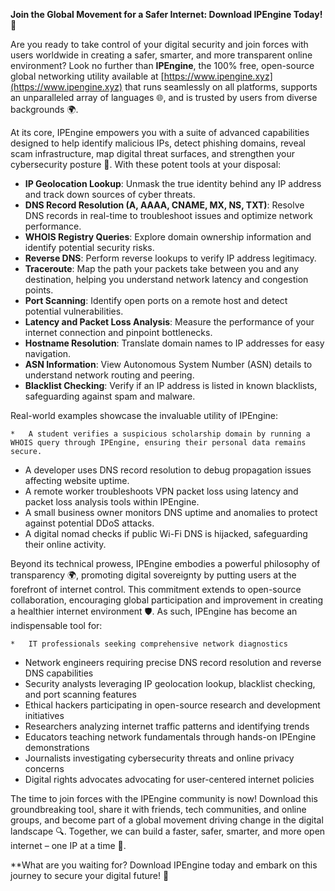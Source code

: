**Join the Global Movement for a Safer Internet: Download IPEngine Today! 🚀**

Are you ready to take control of your digital security and join forces with users worldwide in creating a safer, smarter, and more transparent online environment? Look no further than **IPEngine**, the 100% free, open-source global networking utility available at [https://www.ipengine.xyz](https://www.ipengine.xyz) that runs seamlessly on all platforms, supports an unparalleled array of languages 🌐, and is trusted by users from diverse backgrounds 🌍.

At its core, IPEngine empowers you with a suite of advanced capabilities designed to help identify malicious IPs, detect phishing domains, reveal scam infrastructure, map digital threat surfaces, and strengthen your cybersecurity posture 🔐. With these potent tools at your disposal:

*   **IP Geolocation Lookup**: Unmask the true identity behind any IP address and track down sources of cyber threats.
*   **DNS Record Resolution (A, AAAA, CNAME, MX, NS, TXT)**: Resolve DNS records in real-time to troubleshoot issues and optimize network performance.
*   **WHOIS Registry Queries**: Explore domain ownership information and identify potential security risks.
*   **Reverse DNS**: Perform reverse lookups to verify IP address legitimacy.
*   **Traceroute**: Map the path your packets take between you and any destination, helping you understand network latency and congestion points.
*   **Port Scanning**: Identify open ports on a remote host and detect potential vulnerabilities.
*   **Latency and Packet Loss Analysis**: Measure the performance of your internet connection and pinpoint bottlenecks.
*   **Hostname Resolution**: Translate domain names to IP addresses for easy navigation.
*   **ASN Information**: View Autonomous System Number (ASN) details to understand network routing and peering.
*   **Blacklist Checking**: Verify if an IP address is listed in known blacklists, safeguarding against spam and malware.

Real-world examples showcase the invaluable utility of IPEngine:

    *   A student verifies a suspicious scholarship domain by running a WHOIS query through IPEngine, ensuring their personal data remains secure.
*   A developer uses DNS record resolution to debug propagation issues affecting website uptime.
*   A remote worker troubleshoots VPN packet loss using latency and packet loss analysis tools within IPEngine.
*   A small business owner monitors DNS uptime and anomalies to protect against potential DDoS attacks.
*   A digital nomad checks if public Wi-Fi DNS is hijacked, safeguarding their online activity.

Beyond its technical prowess, IPEngine embodies a powerful philosophy of transparency 🌍, promoting digital sovereignty by putting users at the forefront of internet control. This commitment extends to open-source collaboration, encouraging global participation and improvement in creating a healthier internet environment 🛡️. As such, IPEngine has become an indispensable tool for:

    *   IT professionals seeking comprehensive network diagnostics
*   Network engineers requiring precise DNS record resolution and reverse DNS capabilities
*   Security analysts leveraging IP geolocation lookup, blacklist checking, and port scanning features
*   Ethical hackers participating in open-source research and development initiatives
*   Researchers analyzing internet traffic patterns and identifying trends
*   Educators teaching network fundamentals through hands-on IPEngine demonstrations
*   Journalists investigating cybersecurity threats and online privacy concerns
*   Digital rights advocates advocating for user-centered internet policies

The time to join forces with the IPEngine community is now! Download this groundbreaking tool, share it with friends, tech communities, and online groups, and become part of a global movement driving change in the digital landscape 🔍. Together, we can build a faster, safer, smarter, and more open internet – one IP at a time 📡.

**What are you waiting for? Download IPEngine today and embark on this journey to secure your digital future! 🚀